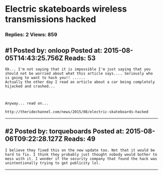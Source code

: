 # Electric skateboards wireless transmissions hacked

### Replies: 2 Views: 859

## \#1 Posted by: onloop Posted at: 2015-08-05T14:43:25.756Z Reads: 53

```
Ok... I'm not saying that it is impossible I'm just saying that you should not be worried about what this article says.... Seriously who is going to want to hack you!! ......
Actually the other day I read an article about a car being completely hijacked and crashed...



Anyway... read on...

http://theridechannel.com/news/2015/08/electric-skateboards-hacked
```

---
## \#2 Posted by: torqueboards Posted at: 2015-08-06T09:22:28.127Z Reads: 49

```
I believe they fixed this on the new update too. Not that it would be hard to fix. I think they probably just thought nobody would bother to mess with it. I wonder if the security company that found the hack was unintentionally trying to get publicity lol.
```

---
